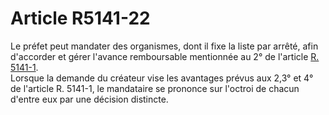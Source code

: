 # Article R5141-22

  
Le préfet peut mandater des organismes, dont il fixe la liste par arrêté, afin d'accorder et gérer l'avance remboursable mentionnée au 2° de l'article [R. 5141-1][1].   
Lorsque la demande du créateur vise les avantages prévus aux 2,3° et 4° de l'article R. 5141-1, le mandataire se prononce sur l'octroi de chacun d'entre eux par une décision distincte.

 [1]: /affichCodeArticle.do?cidTexte=LEGITEXT000006072050&idArticle=LEGIARTI000018495072&dateTexte=&categorieLien=cid